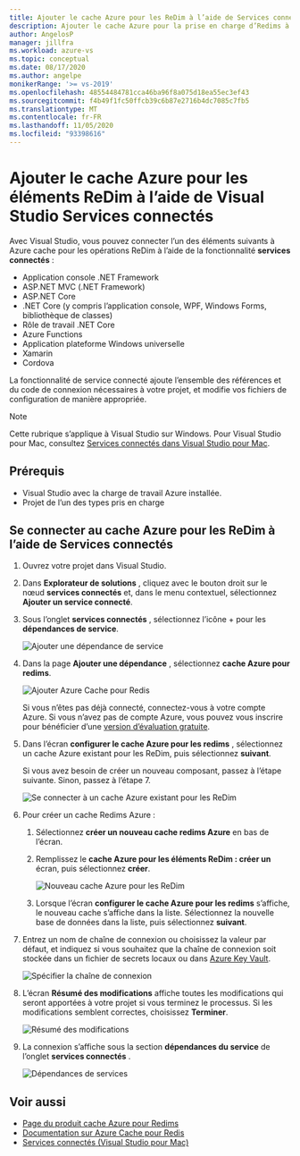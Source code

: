 ```yaml
---
title: Ajouter le cache Azure pour les ReDim à l’aide de Services connectés | Microsoft Docs
description: Ajouter le cache Azure pour la prise en charge d’Redims à votre application à l’aide de Visual Studio pour ajouter un service connecté
author: AngelosP
manager: jillfra
ms.workload: azure-vs
ms.topic: conceptual
ms.date: 08/17/2020
ms.author: angelpe
monikerRange: '>= vs-2019'
ms.openlocfilehash: 48554484781cca46ba96f8a075d18ea55ec3ef43
ms.sourcegitcommit: f4b49f1fc50ffcb39c6b87e2716b4dc7085c7fb5
ms.translationtype: MT
ms.contentlocale: fr-FR
ms.lasthandoff: 11/05/2020
ms.locfileid: "93398616"
---
```

# <a name="add-azure-cache-for-redis-by-using-visual-studio-connected-services"></a>Ajouter le cache Azure pour les éléments ReDim à l’aide de Visual Studio Services connectés

Avec Visual Studio, vous pouvez connecter l’un des éléments suivants à Azure cache pour les opérations ReDim à l’aide de la fonctionnalité **services connectés** :

- Application console .NET Framework
- ASP.NET MVC (.NET Framework) 
- ASP.NET Core
- .NET Core (y compris l’application console, WPF, Windows Forms, bibliothèque de classes)
- Rôle de travail .NET Core
- Azure Functions
- Application plateforme Windows universelle
- Xamarin
- Cordova

La fonctionnalité de service connecté ajoute l’ensemble des références et du code de connexion nécessaires à votre projet, et modifie vos fichiers de configuration de manière appropriée.

> [!NOTE]
> Cette rubrique s’applique à Visual Studio sur Windows. Pour Visual Studio pour Mac, consultez [Services connectés dans Visual Studio pour Mac](/visualstudio/mac/connected-services).
## <a name="prerequisites"></a>Prérequis

- Visual Studio avec la charge de travail Azure installée.
- Projet de l’un des types pris en charge

## <a name="connect-to-azure-cache-for-redis-using-connected-services"></a>Se connecter au cache Azure pour les ReDim à l’aide de Services connectés

1. Ouvrez votre projet dans Visual Studio.

1. Dans **Explorateur de solutions** , cliquez avec le bouton droit sur le nœud **services connectés** et, dans le menu contextuel, sélectionnez **Ajouter un service connecté**.

1. Sous l’onglet **services connectés** , sélectionnez l’icône + pour les **dépendances de service**.

    ![Ajouter une dépendance de service](./media/vs-azure-tools-connected-services-storage/vs-2019/connected-services-tab.png)

1. Dans la page **Ajouter une dépendance** , sélectionnez **cache Azure pour redims**.

    ![Ajouter Azure Cache pour Redis](./media/azure-redis-cache-add-connected-service/azure-redis-cache.png)

    Si vous n’êtes pas déjà connecté, connectez-vous à votre compte Azure. Si vous n’avez pas de compte Azure, vous pouvez vous inscrire pour bénéficier d’une [version d’évaluation gratuite](https://azure.microsoft.com/account/free).

1. Dans l’écran **configurer le cache Azure pour les redims** , sélectionnez un cache Azure existant pour les ReDim, puis sélectionnez **suivant**.

    Si vous avez besoin de créer un nouveau composant, passez à l’étape suivante. Sinon, passez à l’étape 7.

    ![Se connecter à un cache Azure existant pour les ReDim](./media/azure-redis-cache-add-connected-service/created-azure-redis-cache.png)

1. Pour créer un cache Redims Azure :

   1. Sélectionnez **créer un nouveau cache redims Azure** en bas de l’écran.

   1. Remplissez le **cache Azure pour les éléments ReDim : créer un** écran, puis sélectionnez **créer**.

       ![Nouveau cache Azure pour les ReDim](./media/azure-redis-cache-add-connected-service/create-new-azure-redis-cache.png)

   1. Lorsque l’écran **configurer le cache Azure pour les redims** s’affiche, le nouveau cache s’affiche dans la liste. Sélectionnez la nouvelle base de données dans la liste, puis sélectionnez **suivant**.

1. Entrez un nom de chaîne de connexion ou choisissez la valeur par défaut, et indiquez si vous souhaitez que la chaîne de connexion soit stockée dans un fichier de secrets locaux ou dans [Azure Key Vault](/azure/key-vault).

   ![Spécifier la chaîne de connexion](./media/azure-redis-cache-add-connected-service/connection-string.png)

1. L’écran **Résumé des modifications** affiche toutes les modifications qui seront apportées à votre projet si vous terminez le processus. Si les modifications semblent correctes, choisissez **Terminer**.

   ![Résumé des modifications](./media/azure-redis-cache-add-connected-service/summary-of-changes.png)

1. La connexion s’affiche sous la section **dépendances du service** de l’onglet **services connectés** .

   ![Dépendances de services](./media/azure-redis-cache-add-connected-service/service-dependencies-after.png)

## <a name="see-also"></a>Voir aussi

- [Page du produit cache Azure pour Redims](https://azure.microsoft.com/services/cache)
- [Documentation sur Azure Cache pour Redis](/azure/azure-cache-for-redis/)
- [Services connectés (Visual Studio pour Mac)](/visualstudio/mac/connected-services)